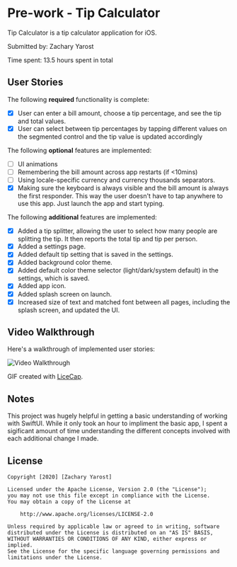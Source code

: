 # Pre-work - Tip Calculator

Tip Calculator is a tip calculator application for iOS.

Submitted by: Zachary Yarost

Time spent: 13.5 hours spent in total

## User Stories

The following **required** functionality is complete:

* [x] User can enter a bill amount, choose a tip percentage, and see the tip and total values.
* [x] User can select between tip percentages by tapping different values on the segmented control and the tip value is updated accordingly

The following **optional** features are implemented:

* [ ] UI animations
* [ ] Remembering the bill amount across app restarts (if <10mins)
* [ ] Using locale-specific currency and currency thousands separators.
* [x] Making sure the keyboard is always visible and the bill amount is always the first responder. This way the user doesn't have to tap anywhere to use this app. Just launch the app and start typing.

The following **additional** features are implemented:

- [x] Added a tip splitter, allowing the user to select how many people are splitting the tip. It then reports the total tip and tip per person.
- [x] Added a settings page.
- [x] Added default tip setting that is saved in the settings.
- [x] Added background color theme.
- [x] Added default color theme selector (light/dark/system default) in the settings, which is saved.
- [x] Added app icon.
- [x] Added splash screen on launch.
- [x] Increased size of text and matched font between all pages, including the splash screen, and updated the UI.

## Video Walkthrough

Here's a walkthrough of implemented user stories:

<img src='http://i.imgur.com/link/to/your/gif/file.gif' title='Video Walkthrough' width='' alt='Video Walkthrough' />

GIF created with [LiceCap](http://www.cockos.com/licecap/).

## Notes

This project was hugely helpful in getting a basic understanding of working with SwiftUI. While it only took an hour to impliment the basic app, I spent a sigificant amount of time understanding the different concepts involved with each additional change I made.

## License

    Copyright [2020] [Zachary Yarost]

    Licensed under the Apache License, Version 2.0 (the "License");
    you may not use this file except in compliance with the License.
    You may obtain a copy of the License at

        http://www.apache.org/licenses/LICENSE-2.0

    Unless required by applicable law or agreed to in writing, software
    distributed under the License is distributed on an "AS IS" BASIS,
    WITHOUT WARRANTIES OR CONDITIONS OF ANY KIND, either express or implied.
    See the License for the specific language governing permissions and
    limitations under the License.
